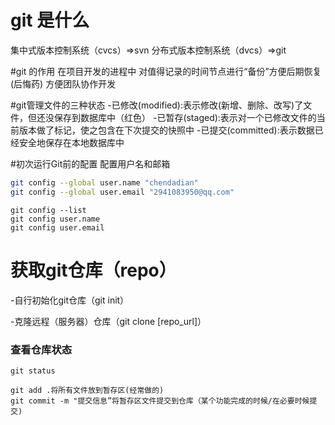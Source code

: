 # git 是什么
集中式版本控制系统（cvcs）=>svn
分布式版本控制系统（dvcs）=>git

#git 的作用
在项目开发的进程中 对值得记录的时间节点进行“备份”方便后期恢复(后悔药)
方便团队协作开发

#git管理文件的三种状态
-已修改(modified):表示修改(新增、删除、改写)了文件，但还没保存到数据库中（红色）
-已暂存(staged):表示对一个已修改文件的当前版本做了标记，使之包含在下次提交的快照中
-已提交(committed):表示数据已经安全地保存在本地数据库中

#初次运行Git前的配置
配置用户名和邮箱
```bash
git config --global user.name "chendadian"
git config --global user.email "2941083950@qq.com"
```
```
git config --list
git config user.name
git config user.email
```

# 获取git仓库（repo）

-自行初始化git仓库（git init）

-克隆远程（服务器）仓库（git clone [repo_url]）

### 查看仓库状态

```
git status
```



```
git add .将所有文件放到暂存区(经常做的)
git commit -m "提交信息”将暂存区文件提交到仓库（某个功能完成的时候/在必要时候提交)
```

